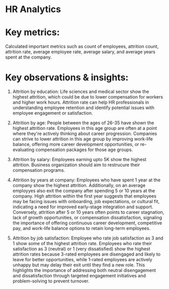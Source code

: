 # HR Analytics

# Key metrics:

Calculated important metrics such as count of employees, attrition count, attrition rate, average employee rate, average salary, and average years spent at the company. 

# Key observations & insights:

1. Attrition by education: Life sciences and medical sector show the highest attrition, which could be due to lower compensation for workers and higher work hours. Attrition rate can help HR professionals in understanding employee retention and identify potential issues with employee engagement or satisfaction.
  
2. Attrition by age: People between the ages of 26-35 have shown the highest attrition rate. Employees in this age group are often at a point where they're actively thinking about career progression. Companies can strive to lower attrition in this age group by improving work-life balance, offering more career development opportunities, or re-evaluating compensation packages for those age groups.

4. Attrition by salary: Employees earning upto 5K show the highest attrition. Business organization should aim to restrucure their compensation programs.

5. Attrition by years at company: Employees who have spent 1 year at the company show the highest attrition. Additionally, on an average employyes also exit the company after spending 5 or 10 years at the company. High attrition within the first year suggests that employees may be facing issues with onboarding, job expectations, or cultural fit, indicating a need for improved early-stage integration and support. Conversely, attrition after 5 or 10 years often points to career stagnation, lack of growth opportunities, or compensation dissatisfaction, signaling the importance of offering continuous career development, competitive pay, and work-life balance options to retain long-term employees.

6. Attrition by job satisfaction: Employee who rate job satisfaction as 3 and 1 show some of the highest attrition rate. Employees who rate their satisfaction as 3 (neutral) or 1 (very dissatisfied) show the highest attrition rates because 3-rated employees are disengaged and likely to leave for better opportunities, while 1-rated employees are actively unhappy but may delay their exit until they find a new role. This highlights the importance of addressing both neutral disengagement and dissatisfaction through targeted engagement initiatives and problem-solving to prevent turnover.




